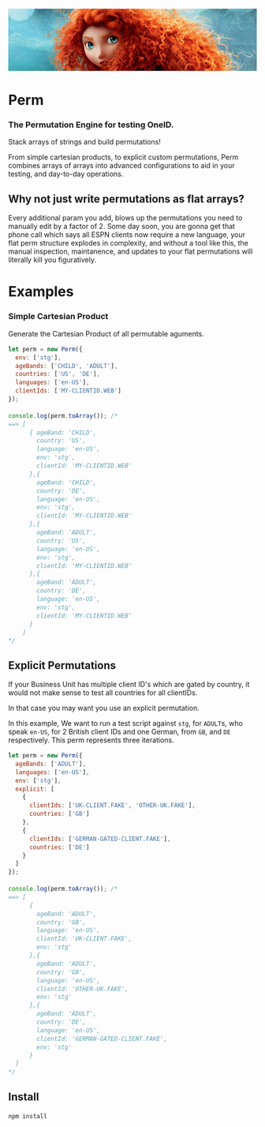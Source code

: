 ![Merida](./merida.jpg)
# Perm
### The Permutation Engine for testing OneID.
Stack arrays of strings and build permutations!

From simple cartesian products, to explicit custom permutations, Perm combines arrays of arrays
into advanced configurations to aid in your testing, and day-to-day operations.

## Why not just write permutations as flat arrays?
Every additional param you add, blows up the permutations you need to manually edit by a factor of 2.
Some day soon, you are gonna get that phone call which says all ESPN clients now require a new language,
your flat perm structure explodes in complexity, and without a tool like this, the manual inspection,
maintanence, and updates to your flat permutations will literally kill you figuratively.


# Examples
### Simple Cartesian Product
Generate the Cartesian Product of all permutable aguments.

```javascript
let perm = new Perm({
  env: ['stg'],
  ageBands: ['CHILD', 'ADULT'],
  countries: ['US', 'DE'],
  languages: ['en-US'],
  clientIds: ['MY-CLIENTID.WEB']
});

console.log(perm.toArray()); /*
==> [
      { ageBand: 'CHILD',
        country: 'US',
        language: 'en-US',
        env: 'stg',
        clientId: 'MY-CLIENTID.WEB'
      },{
        ageBand: 'CHILD',
        country: 'DE',
        language: 'en-US',
        env: 'stg',
        clientId: 'MY-CLIENTID.WEB'
      },{
        ageBand: 'ADULT',
        country: 'US',
        language: 'en-US',
        env: 'stg',
        clientId: 'MY-CLIENTID.WEB'
      },{
        ageBand: 'ADULT',
        country: 'DE',
        language: 'en-US',
        env: 'stg',
        clientId: 'MY-CLIENTID.WEB'
      }
    ]
*/
```

## Explicit Permutations
If your Business Unit has multiple client ID's which are gated by country, it would not make sense to test all countries for all clientIDs.

In that case you may want you use an explicit permutation.

In this example, We want to run a test script against `stg`, for `ADULT`s, who speak `en-US`,  for 2 British client IDs and one German, from `GB`, and `DE` respectively.
This perm represents three iterations.
```javascript
let perm = new Perm({
  ageBands: ['ADULT'],
  languages: ['en-US'],
  env: ['stg'],
  explicit: [
    {
      clientIds: ['UK-CLIENT.FAKE', 'OTHER-UK.FAKE'],
      countries: ['GB']
    },
    {
      clientIds: ['GERMAN-GATED-CLIENT.FAKE'],
      countries: ['DE']
    }
  ]
});

console.log(perm.toArray()); /*
==> [
      {
        ageBand: 'ADULT',
        country: 'GB',
        language: 'en-US',
        clientId: 'UK-CLIENT.FAKE',
        env: 'stg'
      },{
        ageBand: 'ADULT',
        country: 'GB',
        language: 'en-US',
        clientId: 'OTHER-UK.FAKE',
        env: 'stg'
      },{
        ageBand: 'ADULT',
        country: 'DE',
        language: 'en-US',
        clientId: 'GERMAN-GATED-CLIENT.FAKE',
        env: 'stg'
      }
  ]
*/
```

## Install
`npm install`

